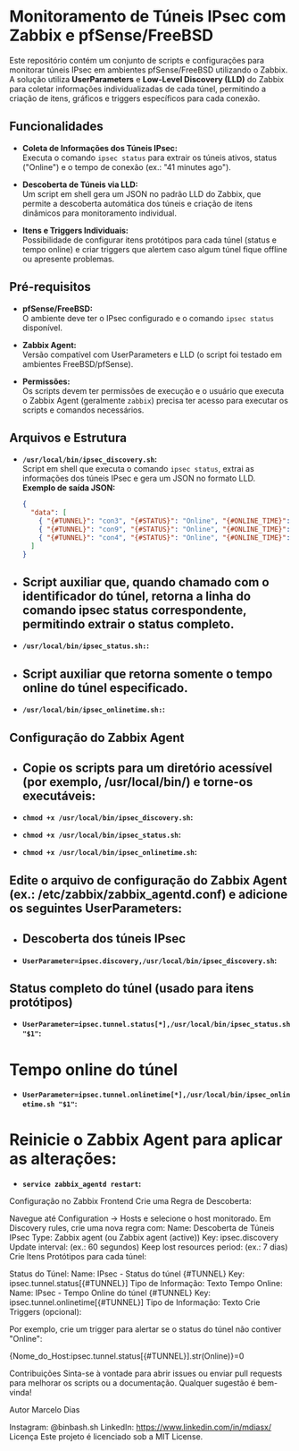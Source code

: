 # Monitoramento de Túneis IPsec com Zabbix e pfSense/FreeBSD

Este repositório contém um conjunto de scripts e configurações para monitorar túneis IPsec em ambientes pfSense/FreeBSD utilizando o Zabbix. A solução utiliza **UserParameters** e **Low-Level Discovery (LLD)** do Zabbix para coletar informações individualizadas de cada túnel, permitindo a criação de itens, gráficos e triggers específicos para cada conexão.

## Funcionalidades

- **Coleta de Informações dos Túneis IPsec:**  
  Executa o comando `ipsec status` para extrair os túneis ativos, status ("Online") e o tempo de conexão (ex.: "41 minutes ago").

- **Descoberta de Túneis via LLD:**  
  Um script em shell gera um JSON no padrão LLD do Zabbix, que permite a descoberta automática dos túneis e criação de itens dinâmicos para monitoramento individual.

- **Itens e Triggers Individuais:**  
  Possibilidade de configurar itens protótipos para cada túnel (status e tempo online) e criar triggers que alertem caso algum túnel fique offline ou apresente problemas.

## Pré-requisitos

- **pfSense/FreeBSD:**  
  O ambiente deve ter o IPsec configurado e o comando `ipsec status` disponível.

- **Zabbix Agent:**  
  Versão compatível com UserParameters e LLD (o script foi testado em ambientes FreeBSD/pfSense).

- **Permissões:**  
  Os scripts devem ter permissões de execução e o usuário que executa o Zabbix Agent (geralmente `zabbix`) precisa ter acesso para executar os scripts e comandos necessários.

## Arquivos e Estrutura

- **`/usr/local/bin/ipsec_discovery.sh`:**  
  Script em shell que executa o comando `ipsec status`, extrai as informações dos túneis IPsec e gera um JSON no formato LLD.  
  **Exemplo de saída JSON:**
  ```json
  {
    "data": [
      { "{#TUNNEL}": "con3", "{#STATUS}": "Online", "{#ONLINE_TIME}": "41 minutes ago" },
      { "{#TUNNEL}": "con9", "{#STATUS}": "Online", "{#ONLINE_TIME}": "11 minutes ago" },
      { "{#TUNNEL}": "con4", "{#STATUS}": "Online", "{#ONLINE_TIME}": "6 hours ago" }
    ]
  }

- ## Script auxiliar que, quando chamado com o identificador do túnel, retorna a linha do comando ipsec status correspondente, permitindo extrair o status completo.
- **`/usr/local/bin/ipsec_status.sh:`:**

- ## Script auxiliar que retorna somente o tempo online do túnel especificado.
- **`/usr/local/bin/ipsec_onlinetime.sh:`:**

## Configuração do Zabbix Agent
- ## Copie os scripts para um diretório acessível (por exemplo, /usr/local/bin/) e torne-os executáveis:

- **`chmod +x /usr/local/bin/ipsec_discovery.sh`:**
- **`chmod +x /usr/local/bin/ipsec_status.sh`:**
- **`chmod +x /usr/local/bin/ipsec_onlinetime.sh`:**

## Edite o arquivo de configuração do Zabbix Agent (ex.: /etc/zabbix/zabbix_agentd.conf) e adicione os seguintes UserParameters:

- ## Descoberta dos túneis IPsec
- **`UserParameter=ipsec.discovery,/usr/local/bin/ipsec_discovery.sh`:**

## Status completo do túnel (usado para itens protótipos)
- **`UserParameter=ipsec.tunnel.status[*],/usr/local/bin/ipsec_status.sh "$1"`:**

# Tempo online do túnel
- **`UserParameter=ipsec.tunnel.onlinetime[*],/usr/local/bin/ipsec_onlinetime.sh "$1"`:**

# Reinicie o Zabbix Agent para aplicar as alterações:
- **`service zabbix_agentd restart`:**

Configuração no Zabbix Frontend
Crie uma Regra de Descoberta:

Navegue até Configuration → Hosts e selecione o host monitorado.
Em Discovery rules, crie uma nova regra com:
Name: Descoberta de Túneis IPsec
Type: Zabbix agent (ou Zabbix agent (active))
Key: ipsec.discovery
Update interval: (ex.: 60 segundos)
Keep lost resources period: (ex.: 7 dias)
Crie Itens Protótipos para cada túnel:

Status do Túnel:
Name: IPsec - Status do túnel {#TUNNEL}
Key: ipsec.tunnel.status[{#TUNNEL}]
Tipo de Informação: Texto
Tempo Online:
Name: IPsec - Tempo Online do túnel {#TUNNEL}
Key: ipsec.tunnel.onlinetime[{#TUNNEL}]
Tipo de Informação: Texto
Crie Triggers (opcional):

Por exemplo, crie um trigger para alertar se o status do túnel não contiver "Online":

{Nome_do_Host:ipsec.tunnel.status[{#TUNNEL}].str(Online)}=0


Contribuições
Sinta-se à vontade para abrir issues ou enviar pull requests para melhorar os scripts ou a documentação. Qualquer sugestão é bem-vinda!

Autor
Marcelo Dias

Instagram: @binbash.sh
LinkedIn: https://www.linkedin.com/in/mdiasx/
Licença
Este projeto é licenciado sob a MIT License.

